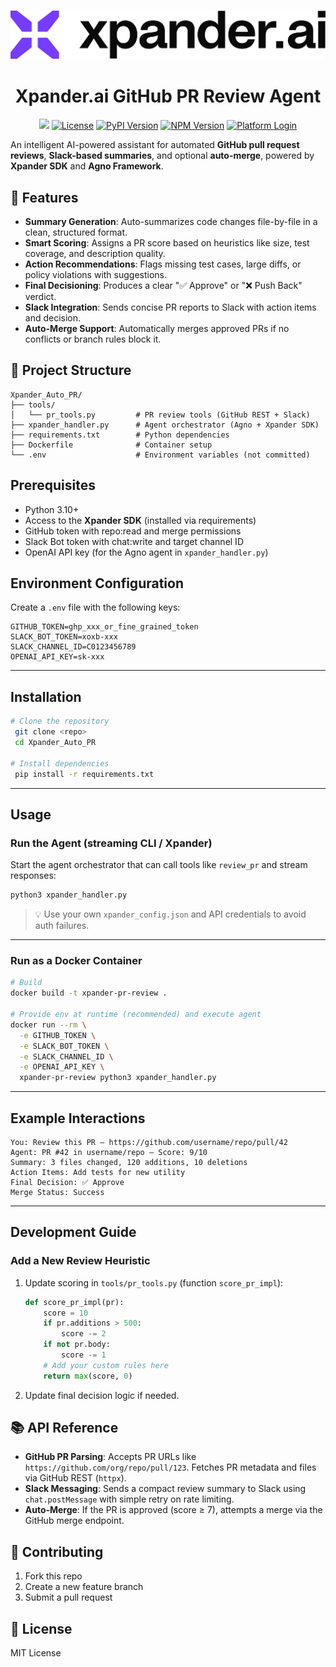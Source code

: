 <h3 align="center">
  <a name="readme-top"></a>
  <picture>
    <source media="(prefers-color-scheme: dark)" srcset="../../images/Purple%20Logo%20White%20text.png">
    <img
      src="../../images/Purple%20Logo%20Black%20Text.png"
      style="max-width: 100%; height: auto; width: auto; max-height: 170px;"
      alt="xpander.ai Logo"
    >
  </picture>
</h3>

<div align="center">
  <h1>Xpander.ai GitHub PR Review Agent</h1>

<a href="https://pepy.tech/projects/xpander-sdk"><img src="https://static.pepy.tech/badge/xpander-sdk/month"></a>
<a href="https://github.com/xpander-ai/xpander.ai/blob/main/LICENSE"><img src="https://img.shields.io/github/license/xpander-ai/xpander.ai" alt="License"></a> <a href="https://pypi.org/project/xpander-sdk"><img src="https://img.shields.io/pypi/v/xpander-sdk" alt="PyPI Version"></a> <a href="https://npmjs.com/package/xpander-sdk"><img src="https://img.shields.io/npm/v/xpander-sdk" alt="NPM Version"></a> <a href="https://app.xpander.ai"><img src="https://img.shields.io/badge/platform-login-30a46c" alt="Platform Login"></a>

</div>



An intelligent AI-powered assistant for automated <b>GitHub pull request reviews</b>, <b>Slack-based summaries</b>, and optional <b>auto-merge</b>, powered by <b>Xpander SDK</b> and <b>Agno Framework</b>.


## 🚀 Features

- <b>Summary Generation</b>: Auto-summarizes code changes file-by-file in a clean, structured format.
- <b>Smart Scoring</b>: Assigns a PR score based on heuristics like size, test coverage, and description quality.
- <b>Action Recommendations</b>: Flags missing test cases, large diffs, or policy violations with suggestions.
- <b>Final Decisioning</b>: Produces a clear "✅ Approve" or "❌ Push Back" verdict.
- <b>Slack Integration</b>: Sends concise PR reports to Slack with action items and decision.
- <b>Auto-Merge Support</b>: Automatically merges approved PRs if no conflicts or branch rules block it.



## 🧱 Project Structure

```
Xpander_Auto_PR/
├── tools/
│   └── pr_tools.py         # PR review tools (GitHub REST + Slack)
├── xpander_handler.py      # Agent orchestrator (Agno + Xpander SDK)
├── requirements.txt        # Python dependencies
├── Dockerfile              # Container setup
└── .env                    # Environment variables (not committed)
```


##  Prerequisites

- Python 3.10+
- Access to the <b>Xpander SDK</b> (installed via requirements)
- GitHub token with repo:read and merge permissions
- Slack Bot token with chat:write and target channel ID
- OpenAI API key (for the Agno agent in `xpander_handler.py`)



## Environment Configuration

Create a `.env` file with the following keys:

```env
GITHUB_TOKEN=ghp_xxx_or_fine_grained_token
SLACK_BOT_TOKEN=xoxb-xxx
SLACK_CHANNEL_ID=C0123456789
OPENAI_API_KEY=sk-xxx
```

---

## Installation

```bash
# Clone the repository
 git clone <repo>
 cd Xpander_Auto_PR

# Install dependencies
 pip install -r requirements.txt
```

---

## Usage

### Run the Agent (streaming CLI / Xpander)

Start the agent orchestrator that can call tools like `review_pr` and stream responses:

```bash
python3 xpander_handler.py
```

> 💡 Use your own `xpander_config.json` and API credentials to avoid auth failures.

---

### Run as a Docker Container

```bash
# Build
docker build -t xpander-pr-review .

# Provide env at runtime (recommended) and execute agent
docker run --rm \
  -e GITHUB_TOKEN \
  -e SLACK_BOT_TOKEN \
  -e SLACK_CHANNEL_ID \
  -e OPENAI_API_KEY \
  xpander-pr-review python3 xpander_handler.py
```

---

## Example Interactions

```
You: Review this PR — https://github.com/username/repo/pull/42
Agent: PR #42 in username/repo — Score: 9/10
Summary: 3 files changed, 120 additions, 10 deletions
Action Items: Add tests for new utility
Final Decision: ✅ Approve
Merge Status: Success
```

---

## Development Guide

### Add a New Review Heuristic

1. Update scoring in `tools/pr_tools.py` (function `score_pr_impl`):

   ```python
   def score_pr_impl(pr):
       score = 10
       if pr.additions > 500:
           score -= 2
       if not pr.body:
           score -= 1
       # Add your custom rules here
       return max(score, 0)
   ```

2. Update final decision logic if needed.


## 📚 API Reference

- <b>GitHub PR Parsing</b>: Accepts PR URLs like `https://github.com/org/repo/pull/123`. Fetches PR metadata and files via GitHub REST (`httpx`).
- <b>Slack Messaging</b>: Sends a compact review summary to Slack using `chat.postMessage` with simple retry on rate limiting.
- <b>Auto‑Merge</b>: If the PR is approved (score ≥ 7), attempts a merge via the GitHub merge endpoint.



## 🤝 Contributing

1. Fork this repo
2. Create a new feature branch
3. Submit a pull request



## 📝 License

MIT License


